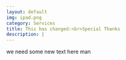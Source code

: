 ```yaml
---
layout: default
img: ipad.png
category: Services
title: This has changed:<br>Special Thanks
description: |
---
```

we need some new text here man 